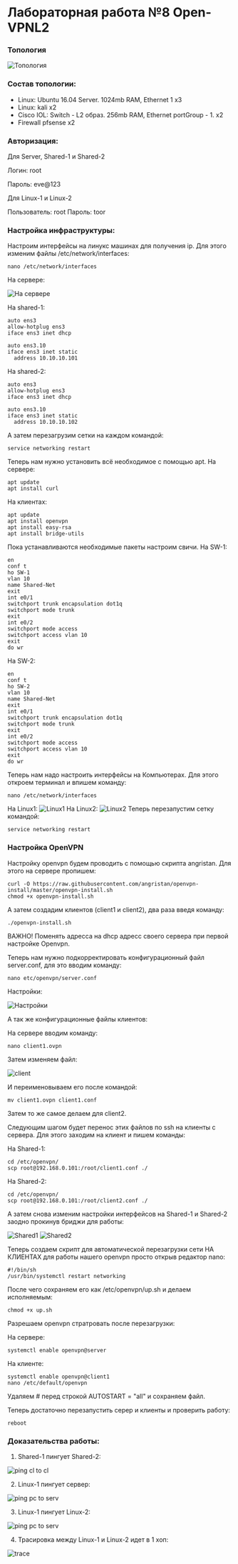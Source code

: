 # Лабораторная работа №8 Open-VPNL2

### Топология

![Топология](https://github.com/ozorolol/web/blob/main/img/VPN_top.png)

### Состав топологии:

- Linux: Ubuntu 16.04 Server. 1024mb RAM, Ethernet 1 x3
- Linux: kali x2
- Cisco IOL: Switch - L2 образ. 256mb RAM, Ethernet portGroup - 1. x2
- Firewall pfsense x2

### Авторизация:

Для Server, Shared-1 и Shared-2

Логин: root

Пароль: eve@123

Для Linux-1 и Linux-2

Пользователь: root
Пароль: toor


### Настройка инфраструктуры:

Настроим интерфейсы на линукс машинах для получения ip. Для этого изменим файлы /etc/network/interfaces:

  ```
  nano /etc/network/interfaces
  ```

На сервере:
  
![На сервере](https://github.com/ozorolol/web/blob/main/img/VPN_int_serv.png)

На shared-1:

```
auto ens3
allow-hotplug ens3
iface ens3 inet dhcp

auto ens3.10
iface ens3 inet static
  address 10.10.10.101

```

На shared-2:

```
auto ens3
allow-hotplug ens3
iface ens3 inet dhcp

auto ens3.10
iface ens3 inet static
  address 10.10.10.102

```

А затем перезагрузим сетки на каждом командой:


```
service networking restart
```


Теперь нам нужно установить всё необходимое с помощью apt.
На сервере:

  ```
  apt update
  apt install curl
  ```
  
На клиентах:
  ```
  apt update
  apt install openvpn
  apt install easy-rsa
  apt install bridge-utils
  ```

Пока устанавливаются необходимые пакеты настроим свичи. 
На SW-1:
  ```
  en
  conf t
  ho SW-1
  vlan 10
  name Shared-Net
  exit
  int e0/1
  switchport trunk encapsulation dot1q
  switchport mode trunk
  exit
  int e0/2
  switchport mode access
  switchport access vlan 10
  exit
  do wr
  ```
На SW-2:
  ```
  en
  conf t
  ho SW-2
  vlan 10
  name Shared-Net
  exit
  int e0/1
  switchport trunk encapsulation dot1q
  switchport mode trunk
  exit
  int e0/2
  switchport mode access
  switchport access vlan 10
  exit
  do wr
  ```
Теперь нам надо настроить интерфейсы на Компьютерах. Для этого откроем терминал и впишем команду:
  ```
  nano /etc/network/interfaces
  ```
На Linux1:
![Linux1](https://github.com/ozorolol/web/blob/main/img/VPN_int_pc1.png)
На Linux2:
![Linux2](https://github.com/ozorolol/web/blob/main/img/VPN_int_pc2.png)
Теперь перезапустим сетку командой:
```
service networking restart
```

### Настройка OpenVPN

Настройку openvpn будем проводить с помощью скрипта angristan. Для этого на сервере пропишем:

  ```
  curl -O https://raw.githubusercontent.com/angristan/openvpn-install/master/openvpn-install.sh
  chmod +x openvpn-install.sh
  ```
 
А затем создадим клиентов (client1 и client2), два раза введя команду:

  ```
  ./openvpn-install.sh
  ```
ВАЖНО! Поменять адресса на dhcp адресс своего сервера при первой настройке Openvpn.

Теперь нам нужно подкорректировать конфигурационный файл server.conf, для это вводим команду:
  ```
  nano etc/openvpn/server.conf
  ```
Настройки:

![Настройки](https://github.com/ozorolol/web/blob/main/img/VPN_conf_serv.png)

А так же конфигурационные файлы клиентов:

На сервере вводим команду:

  ```
  nano client1.ovpn
  ```
  
Затем изменяем файл:

![client](https://github.com/ozorolol/web/blob/main/img/VPN_conf_cl.png)

И переименовываем его после командой:

  ```
  mv client1.ovpn client1.conf
  ```
  
Затем то же самое делаем для client2.

Следующим шагом будет перенос этих файлов по ssh на клиенты с сервера. Для этого заходим на клиент и пишем команды:

На Shared-1:

```
cd /etc/openvpn/
scp root@192.168.0.101:/root/client1.conf ./
```

На Shared-2:

```
cd /etc/openvpn/
scp root@192.168.0.101:/root/client2.conf ./
```

А затем снова изменим настройки интерфейсов на Shared-1 и Shared-2 заодно прокинув бриджи для работы:

![Shared1](https://github.com/ozorolol/web/blob/main/img/VPN_int_s1.png)
![Shared2](https://github.com/ozorolol/web/blob/main/img/VPN_int_s2.png)

Теперь создаем скрипт для автоматической перезагрузки сети НА КЛИЕНТАХ для работы нашего openvpn просто открыв редактор nano:

```
#!/bin/sh
/usr/bin/systemctl restart networking
```

После чего сохраняем его как /etc/openvpn/up.sh и делаем исполняемым: 

```
chmod +x up.sh
```

Разрешаем openvpn стратровать после перезагрузки:

На сервере:

```
systemctl enable openvpn@server
```


На клиенте:
```
systemctl enable openvpn@client1
nano /etc/default/openvpn
```

Удаляем # перед строкой AUTOSTART = "all" и сохраняем файл.

Теперь достаточно перезапустить серер и клиенты и проверить работу:

```
reboot
```

### Доказательства работы:

1. Shared-1 пингует Shared-2:

![ping cl to cl](https://github.com/ozorolol/web/blob/main/img/VPN_ping_s1-s2.png)

2. Linux-1 пингует сервер:

![ping pc to serv](https://github.com/ozorolol/web/blob/main/img/VPN_ping_pc-serv.png)

3. Linux-1 пингует Linux-2:

![ping pc to serv](https://github.com/ozorolol/web/blob/main/img/VPN_ping_pc-pc.png)

4. Трасировка между Linux-1 и Linux-2 идет в 1 хоп:

![trace](https://github.com/ozorolol/web/blob/main/img/VPN_trace_pc-pc.png)
